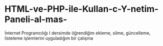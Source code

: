 # HTML-ve-PHP-ile-Kullan-c-Y-netim-Paneli-al-mas-
İnternet Programcılığı I dersimde öğrendiğim ekleme, silme, güncelleme, listeleme işlemlerini uyguladığım bir çalışma
